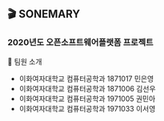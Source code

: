 ## :clapper: SONEMARY
### 2020년도 오픈소프트웨어플랫폼 프로젝트
:memo: 팀원 소개
- 이화여자대학교 컴퓨터공학과 1871017 민은영
- 이화여자대학교 컴퓨터공학과 1871006 김선우
- 이화여자대학교 컴퓨터공학과 1971005 권민아
- 이화여자대학교 컴퓨터공학과 1971033 이서영
